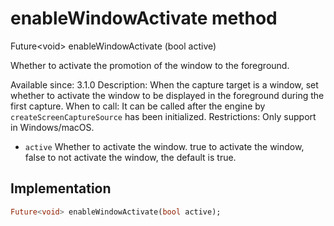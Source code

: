 


# enableWindowActivate method








Future&lt;void> enableWindowActivate
(bool active)





<p>Whether to activate the promotion of the window to the foreground.</p>
<p>Available since: 3.1.0
Description: When the capture target is a window, set whether to activate the window to be displayed in the foreground during the first capture.
When to call: It can be called after the engine by <code>createScreenCaptureSource</code> has been initialized.
Restrictions: Only support in Windows/macOS.</p>
<ul>
<li><code>active</code> Whether to activate the window. true to activate the window, false to not activate the window, the default is true.</li>
</ul>



## Implementation

```dart
Future<void> enableWindowActivate(bool active);
```







